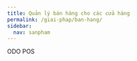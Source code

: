 ```yaml
---
title: Quản lý bán hàng cho các cửa hàng
permalink: /giai-phap/ban-hang/
sidebar:
  nav: sanpham
---
```


ODO POS
